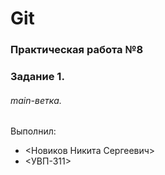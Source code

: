 # Git
### Практическая работа №8
### Задание 1.
###### main-ветка. 

Выполнил:
* <Новиков Никита Сергеевич>
* <УВП-311>
